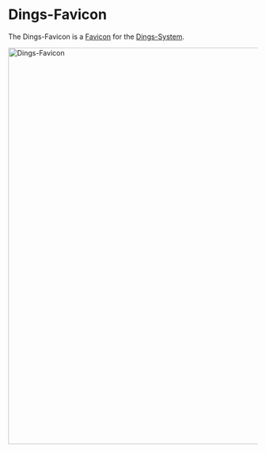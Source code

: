 # Dings-Favicon

The Dings-Favicon is a [Favicon](2000214.md) for the [Dings-System](300000007.md).

<img src="300030005.ico" alt="Dings-Favicon" style="width:800px;"/>
